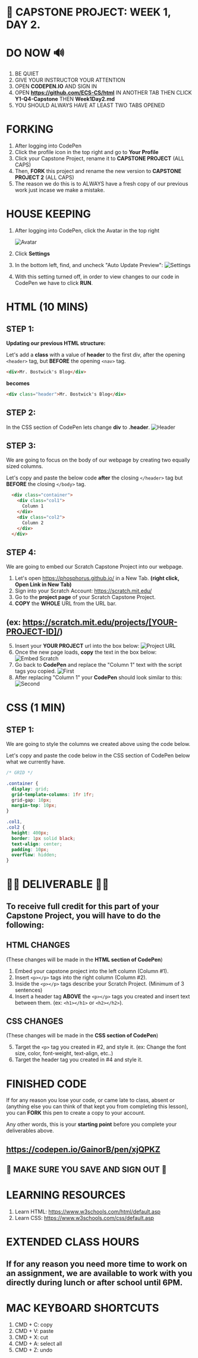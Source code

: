 # 📌 CAPSTONE PROJECT: WEEK 1, DAY 2.

# DO NOW 🔊

1.  BE QUIET
2.  GIVE YOUR INSTRUCTOR YOUR ATTENTION
3.  OPEN **CODEPEN.IO** AND SIGN IN
4.  OPEN **https://github.com/ECS-CS/html** IN ANOTHER TAB THEN CLICK **Y1-Q4-Capstone** THEN **Week1Day2.md**
5.  YOU SHOULD ALWAYS HAVE AT LEAST TWO TABS OPENED

# FORKING

1.  After logging into CodePen
2.  Click the profile icon in the top right and go to **Your Profile**
3.  Click your Capstone Project, rename it to **CAPSTONE PROJECT** (ALL CAPS)
4.  Then, **FORK** this project and rename the new version to **CAPSTONE PROJECT 2** (ALL CAPS)
5.  The reason we do this is to ALWAYS have a fresh copy of our previous work just incase we make a mistake.

# HOUSE KEEPING

1.  After logging into CodePen, click the Avatar in the top right

    ![Avatar](../assets/avatar.png)

2.  Click **Settings**
3.  In the bottom left, find, and uncheck "Auto Update Preview":
    ![Settings](../assets/settings.png)
4.  With this setting turned off, in order to view changes to our code in CodePen we have to click **RUN**.

# HTML (10 MINS)

## STEP 1:

**Updating our previous HTML structure:**

Let's add a **class** with a value of **header** to the first div, after the opening `<header>` tag, but **BEFORE** the opening `<nav>` tag.

```html
<div>Mr. Bostwick's Blog</div>
```

**becomes**

```html
<div class="header">Mr. Bostwick's Blog</div>
```

## STEP 2:

In the CSS section of CodePen lets change **div** to **.header**.
![Header](../assets/header.png)

## STEP 3:

We are going to focus on the body of our webpage by creating two equally sized columns.

Let's copy and paste the below code **after** the closing `</header>` tag but **BEFORE** the closing `</body>` tag.

```html
  <div class="container">
    <div class="col1">
      Column 1
    </div>
    <div class="col2">
      Column 2
    </div>
  </div>
```

## STEP 4:

We are going to embed our Scratch Capstone Project into our webpage.

1.  Let's open https://phosphorus.github.io/ in a New Tab. **(right click, Open Link in New Tab)**
2.  Sign into your Scratch Account: https://scratch.mit.edu/
3.  Go to the **project page** of your Scratch Capstone Project.
4.  **COPY** the **WHOLE** URL from the URL bar.

## (ex: https://scratch.mit.edu/projects/[YOUR-PROJECT-ID]/)

5.  Insert your **YOUR PROJECT** url into the box below:
    ![Project URL](../assets/phos.png)
6.  Once the new page loads, **copy** the text in the box below:
    ![Embed Scratch](../assets/embedscratch.png)
7.  Go back to **CodePen** and replace the "Column 1" text with the script tags you copied.
    ![First](../assets/first.png)
8.  After replacing "Column 1" your **CodePen** should look similar to this:
    ![Second](../assets/second.png)

# CSS (1 MIN)

## STEP 1:

We are going to style the columns we created above using the code below.

Let's copy and paste the code below in the CSS section of CodePen below what we currently have.

```css
/* GRID */

.container {
  display: grid;
  grid-template-columns: 1fr 1fr;
  grid-gap: 10px;
  margin-top: 10px;
}

.col1,
.col2 {
  height: 400px;
  border: 1px solid black;
  text-align: center;
  padding: 10px;
  overflow: hidden;
}
```

# 🚨🚨 DELIVERABLE 🚨🚨

## To receive full credit for this part of your Capstone Project, you will have to do the following:

## HTML CHANGES

(These changes will be made in the **HTML section of CodePen**)

1.  Embed your capstone project into the left column (Column #1).
2.  Insert `<p></p>` tags into the right column (Column #2).
3.  Inside the `<p></p>` tags describe your Scratch Project. (Minimum of 3 sentences)
4.  Insert a header tag **ABOVE** the `<p></p>` tags you created and insert text between them. (ex: `<h1></h1>` or `<h2></h2>`).

## CSS CHANGES

(These changes will be made in the **CSS section of CodePen**)

5.  Target the `<p>` tag you created in #2, and style it. (ex: Change the font size, color, font-weight, text-align, etc..)
6.  Target the header tag you created in #4 and style it.

# FINISHED CODE

If for any reason you lose your code, or came late to class, absent or (anything else you can think of that kept you from completing this lesson), you can **FORK** this pen to create a copy to your account.

Any other words, this is your **starting point** before you complete your deliverables above.

## https://codepen.io/GainorB/pen/xjQPKZ

## 🚨 MAKE SURE YOU SAVE AND SIGN OUT 🚨

# LEARNING RESOURCES

1.  Learn HTML: https://www.w3schools.com/html/default.asp
2.  Learn CSS: https://www.w3schools.com/css/default.asp

# EXTENDED CLASS HOURS

## If for any reason you need more time to work on an assignment, we are available to work with you directly during lunch or after school until 6PM.

# MAC KEYBOARD SHORTCUTS

1.  CMD + C: copy
2.  CMD + V: paste
3.  CMD + X: cut
4.  CMD + A: select all
5.  CMD + Z: undo
